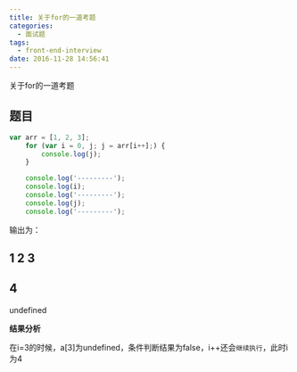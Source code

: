 ```yaml
---
title: 关于for的一道考题
categories:
  - 面试题
tags:
  - front-end-interview
date: 2016-11-28 14:56:41
---
```


关于for的一道考题

<!-- more -->

## 题目

```javascript
var arr = [1, 2, 3];
    for (var i = 0, j; j = arr[i++];) {
        console.log(j);
    }

    console.log('---------');
    console.log(i);
    console.log('---------');
    console.log(j);
    console.log('---------');
```

输出为：

1
2
3
---------
4
--------
undefined

**结果分析**

在i=3的时候，a[3]为undefined，条件判断结果为false，i++还会`继续执行`，此时i为4
